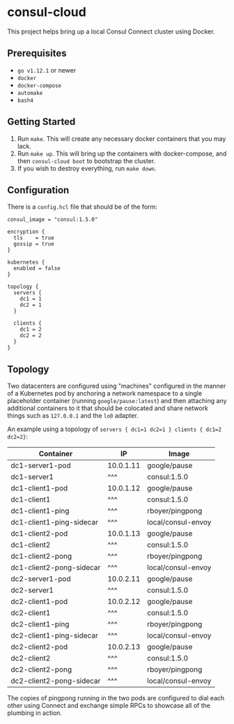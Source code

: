 # consul-cloud

This project helps bring up a local Consul Connect cluster using Docker.

## Prerequisites

* `go v1.12.1` or newer
* `docker`
* `docker-compose`
* `automake`
* `bash4`

## Getting Started

1. Run `make`. This will create any necessary docker containers that you may
   lack.
2. Run `make up`. This will bring up the containers with docker-compose, and
   then `consul-cloud boot` to bootstrap the cluster.
3. If you wish to destroy everything, run `make down`.

## Configuration

There is a `config.hcl` file that should be of the form:

```hcl
consul_image = "consul:1.5.0"

encryption {
  tls    = true
  gossip = true
}

kubernetes {
  enabled = false
}

topology {
  servers {
    dc1 = 1
    dc2 = 1
  }

  clients {
    dc1 = 2
    dc2 = 2
  }
}
```

## Topology

Two datacenters are configured using "machines" configured in the manner of a
Kubernetes pod by anchoring a network namespace to a single placeholder
container (running `google/pause:latest`) and then attaching any additional
containers to it that should be colocated and share network things such as
`127.0.0.1` and the `lo0` adapter.

An example using a topology of `servers { dc1=1 dc2=1 } clients { dc1=2
dc2=2}`:

| Container                | IP        | Image              |
| ----------------         | --------- | ------------------ |
| dc1-server1-pod          | 10.0.1.11 | google/pause       |
| dc1-server1              | ^^^       | consul:1.5.0       |
| dc1-client1-pod          | 10.0.1.12 | google/pause       |
| dc1-client1              | ^^^       | consul:1.5.0       |
| dc1-client1-ping         | ^^^       | rboyer/pingpong    |
| dc1-client1-ping-sidecar | ^^^       | local/consul-envoy |
| dc1-client2-pod          | 10.0.1.13 | google/pause       |
| dc1-client2              | ^^^       | consul:1.5.0       |
| dc1-client2-pong         | ^^^       | rboyer/pingpong    |
| dc1-client2-pong-sidecar | ^^^       | local/consul-envoy |
| dc2-server1-pod          | 10.0.2.11 | google/pause       |
| dc2-server1              | ^^^       | consul:1.5.0       |
| dc2-client1-pod          | 10.0.2.12 | google/pause       |
| dc2-client1              | ^^^       | consul:1.5.0       |
| dc2-client1-ping         | ^^^       | rboyer/pingpong    |
| dc2-client1-ping-sidecar | ^^^       | local/consul-envoy |
| dc2-client2-pod          | 10.0.2.13 | google/pause       |
| dc2-client2              | ^^^       | consul:1.5.0       |
| dc2-client2-pong         | ^^^       | rboyer/pingpong    |
| dc2-client2-pong-sidecar | ^^^       | local/consul-envoy |

The copies of pingpong running in the two pods are configured to dial each
other using Connect and exchange simple RPCs to showcase all of the plumbing in
action.
